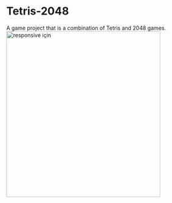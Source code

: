 # Tetris-2048
A game project that is a combination of Tetris and 2048 games.
<img width="405" height="438" alt="responsive için" src="https://github.com/user-attachments/assets/aee1557e-62c5-4ca3-a418-2c6ee611ff4a" />
